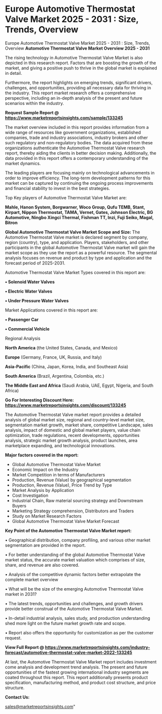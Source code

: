 # Europe Automotive Thermostat Valve Market 2025 - 2031 : Size, Trends, Overview
Europe Automotive Thermostat Valve Market 2025 - 2031 : Size, Trends, Overview
<Strong> Automotive Thermostat Valve Market Overview 2025 - 2031</strong>

The rising technology in Automotive Thermostat Valve Market is also depicted in this research report. Factors that are boosting the growth of the market, and giving a positive push to thrive in the global market is explained in detail.

Furthermore, the report highlights on emerging trends, significant drivers, challenges, and opportunities, providing all necessary data for thriving in the industry. This report market research offers a comprehensive perspective, including an in-depth analysis of the present and future scenarios within the industry.

<strong>Request Sample Report @ <a href=https://www.marketreportsinsights.com/sample/133245>https://www.marketreportsinsights.com/sample/133245</a></strong>

The market overview included in this report provides information from a wide range of resources like government organizations, established companies, trade and industry associations, industry brokers and other such regulatory and non-regulatory bodies. The data acquired from these organizations authenticate the Automotive Thermostat Valve research report, thereby aiding the clients in better decision making. Additionally, the data provided in this report offers a contemporary understanding of the market dynamics.

The leading players are focusing mainly on technological advancements in order to improve efficiency. The long-term development patterns for this market can be captured by continuing the ongoing process improvements and financial stability to invest in the best strategies.

Top Key players of Automotive Thermostat Valve Market are:

<strong>Mahle, Hanon System, Borgwarner, Woco Group, Qufu TEMB, Stant, Kirpart, Nippon Thermostat, TAMA, Vernet, Gates, Johnson Electric, BG Automotive, Ningbo Xingci Thermal, Fishman TT, Inzi, Fuji Seiko, Magal, Bitron</strong>

<strong><b>Global Automotive Thermostat Valve Market Scope and Size:</b></strong>
The Automotive Thermostat Valve market is declared segment by company, region (country), type, and application. Players, stakeholders, and other participants in the global Automotive Thermostat Valve market will gain the market scope as they use the report as a powerful resource. The segmental analysis focuses on revenue and product by type and application and the forecast period of 2025-2031.

Automotive Thermostat Valve Market Types covered in this report are:

<strong>• Solenoid Water Valves

• Electric Water Valves

• Under Pressure Water Valves</strong>

Market Applications covered in this report are:

<strong>• Passenger Car

• Commercial Vehicle</strong> 

Regional Analysis

<strong>North America</strong> (the United States, Canada, and Mexico)

<strong>Europe</strong> (Germany, France, UK, Russia, and Italy)

<strong>Asia-Pacific</strong> (China, Japan, Korea, India, and Southeast Asia)

<strong>South America</strong> (Brazil, Argentina, Colombia, etc.)

<strong>The Middle East and Africa</strong> (Saudi Arabia, UAE, Egypt, Nigeria, and South Africa)

<strong>Go For Interesting Discount Here: <a href=https://www.marketreportsinsights.com/discount/133245>https://www.marketreportsinsights.com/discount/133245</a></strong>

The Automotive Thermostat Valve market report provides a detailed analysis of global market size, regional and country-level market size, segmentation market growth, market share, competitive Landscape, sales analysis, impact of domestic and global market players, value chain optimization, trade regulations, recent developments, opportunities analysis, strategic market growth analysis, product launches, area marketplace expanding, and technological innovations.

<strong><b>Major factors covered in the report:</b></strong>
<ul>
  <li>Global Automotive Thermostat Valve Market </li>
  <li>Economic Impact on the Industry</li>
  <li>Market Competition in terms of Manufacturers</li>
  <li>Production, Revenue (Value) by geographical segmentation</li>
  <li>Production, Revenue (Value), Price Trend by Type</li>
  <li>Market Analysis by Application</li>
  <li>Cost Investigation</li>
  <li>Industrial Chain, Raw material sourcing strategy and Downstream Buyers</li>
  <li>Marketing Strategy comprehension, Distributors and Traders</li>
  <li>Study on Market Research Factors</li>
  <li>Global Automotive Thermostat Valve Market Forecast</li>
</ul>

<strong><b>Key Point of the Automotive Thermostat Valve Market report:</b></strong>

• Geographical distribution, company profiling, and various other market segmentation are provided in the report.

• For better understanding of the global Automotive Thermostat Valve market status, the accurate market valuation which comprises of size, share, and revenue are also covered.

• Analysis of the competitive dynamic factors better extrapolate the complete market overview

• What will be the size of the emerging Automotive Thermostat Valve market in 2031?

• The latest trends, opportunities and challenges, and growth drivers provide better construal of the Automotive Thermostat Valve Market.

• In-detail industrial analysis, sales study, and production understanding shed more light on the future market growth rate and scope.

• Report also offers the opportunity for customization as per the customer request.

<strong><b>View Full Report @ <a href=https://www.marketreportsinsights.com/industry-forecast/automotive-thermostat-valve-market-2022-133245>https://www.marketreportsinsights.com/industry-forecast/automotive-thermostat-valve-market-2022-133245</a></b></strong>


At last, the Automotive Thermostat Valve Market report includes investment come analysis and development trend analysis. The present and future opportunities of the fastest growing international industry segments are coated throughout this report. This report additionally presents product specification, manufacturing method, and product cost structure, and price structure.

<strong>Contact Us:</strong>

sales@marketreportsinsights.com"
